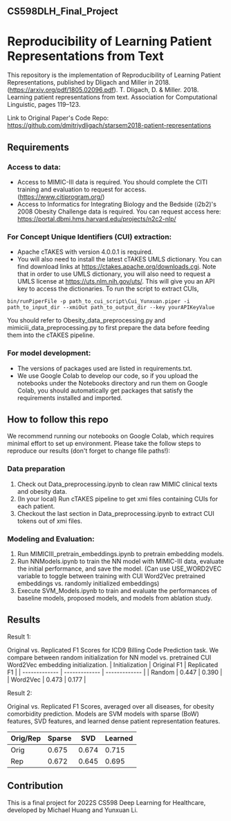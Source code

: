 ## CS598DLH_Final_Project

# Reproducibility of Learning Patient Representations from Text
This repository is the implementation of Reproducibility of Learning Patient Representations, published by Dligach and Miller in 2018.(https://arxiv.org/pdf/1805.02096.pdf). T. Dligach, D. & Miller. 2018. Learning patient representations from text. Association for Computational
Linguistic, pages 119–123.

Link to Original Paper's Code Repo: https://github.com/dmitriydligach/starsem2018-patient-representations

## Requirements

### Access to data:
- Access to MIMIC-III data is required. You should complete the CITI training and evaluation to request for access. (https://www.citiprogram.org/)
- Access to Informatics for Integrating Biology and the Bedside (i2b2)'s 2008 Obesity Challenge data is required. You can request access here: https://portal.dbmi.hms.harvard.edu/projects/n2c2-nlp/

### For Concept Unique Identifiers (CUI) extraction:
- Apache cTAKES with version 4.0.0.1 is required. 
- You will also need to install the latest cTAKES UMLS dictionary.
You can find download links at https://ctakes.apache.org/downloads.cgi. Note that in order to use UMLS dictionary, you will also need to request a UMLS license at https://uts.nlm.nih.gov/uts/. This will give you an API key to access the dictionaries.
To run the script to extract CUIs, 
```
bin/runPiperFile -p path_to_cui_script\Cui_Yunxuan.piper -i path_to_input_dir --xmiOut path_to_output_dir --key yourAPIKeyValue
```
You should refer to Obesity_data_preprocessing.py and mimiciii_data_preprocessing.py to first prepare the data before feeding them into the cTAKES pipeline.

### For model development:
- The versions of packages used are listed in requirements.txt.
- We use Google Colab to develop our code, so if you upload the notebooks under the Notebooks directory and run them on Google Colab, you should automatically get packages that satisfy the requirements installed and imported.

## How to follow this repo

We recommend running our notebooks on Google Colab, which requires minimal effort to set up environment. Please take the follow steps to reproduce our results (don't forget to change file paths!):
### Data preparation
1. Check out Data_preprocessing.ipynb to clean raw MIMIC clinical texts and obesity data.
3. (In your local) Run cTAKES pipeline to get xmi files containing CUIs for each patient.
4. Checkout the last section in Data_preprocessing.ipynb to extract CUI tokens out of xmi files.

### Modeling and Evaluation:
1. Run MIMICIII_pretrain_embeddings.ipynb to pretrain embedding models.
2. Run NNModels.ipynb to train the NN model with MIMIC-III data, evaluate the initial performance, and save the model. (Can use USE_WORD2VEC variable to toggle between training with CUI Word2Vec pretrained embeddings vs. randomly initialized embeddings)
3. Execute SVM_Models.ipynb to train and evaluate the performances of baseline models, proposed models, and models from ablation study.

## Results

Result 1:

Original vs. Replicated F1 Scores for ICD9 Billing Code Prediction task. We compare between random initialization for NN model vs. pretrained CUI Word2Vec embedding initialization.
| Initialization  | Original F1 | Replicated F1  |
| ------------- | ------------- | ------------- |
| Random  | 0.447 | 0.390  |
| Word2Vec  | 0.473  | 0.177  |

Result 2:

Original vs. Replicated F1 Scores, averaged over all diseases, for obesity comorbidity prediction. Models are SVM models with sparse (BoW) features, SVD features, and learned dense patient representation features.

| Orig/Rep | Sparse  | SVD | Learned |
| ------------- | ------------- | ------------- | ------------- |
| Orig | 0.675 | 0.674  | 0.715
| Rep  | 0.672  | 0.645  | 0.695

## Contribution
This is a final project for 2022S CS598 Deep Learning for Healthcare, developed by Michael Huang and Yunxuan Li. 

